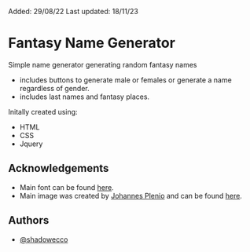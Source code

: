 Added: 29/08/22
Last updated: 18/11/23

# Fantasy Name Generator

Simple name generator generating random fantasy names
- includes buttons to generate male or females or generate a name regardless of gender.
- includes last names and fantasy places. 

Initally created using:

- HTML
- CSS
- Jquery


## Acknowledgements

- Main font can be found [here](https://www.cufonfonts.com/font/charm).
- Main image was created by [Johannes Plenio](https://unsplash.com/@jplenio) and can be found [here](https://unsplash.com/photos/DKix6Un55mw).


## Authors

- [@shadowecco](https://www.github.com/shadowecco)